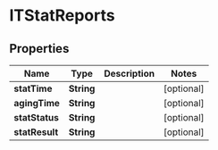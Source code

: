 

# ITStatReports


## Properties

| Name | Type | Description | Notes |
|------------ | ------------- | ------------- | -------------|
|**statTime** | **String** |  |  [optional] |
|**agingTime** | **String** |  |  [optional] |
|**statStatus** | **String** |  |  [optional] |
|**statResult** | **String** |  |  [optional] |



